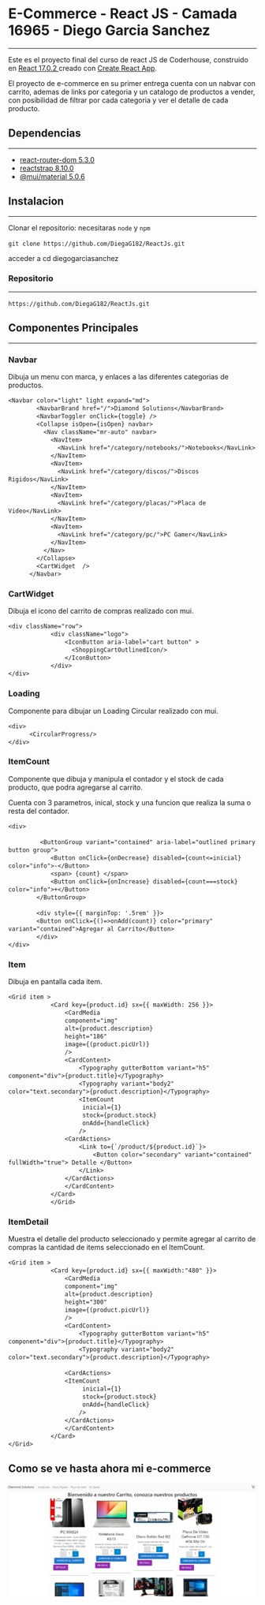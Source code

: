# E-Commerce - React JS -  Camada 16965 - Diego Garcia Sanchez
___

Este es el proyecto final del curso de react JS de Coderhouse, construido en [React 17.0.2	](https://github.com/facebook/react/blob/main/CHANGELOG.md#1702-march-22-2021) creado con [Create React App](https://github.com/facebook/create-react-app).

El proyecto de e-commerce en su primer entrega cuenta con un nabvar con carrito, ademas de links por categoria y un catalogo de productos a vender, con posibilidad de filtrar por cada categoria y ver el detalle de cada producto.

## Dependencias
___    

- [react-router-dom 5.3.0](https://reactrouter.com/web/guides/quick-start)
- [reactstrap 8.10.0](https://reactstrap.github.io/)
- [@mui/material 5.0.6](https://material.io/)

## Instalacion
___

Clonar el repositorio: necesitaras `node` y `npm`

`git clone https://github.com/DiegaG182/ReactJs.git`

acceder a cd diegogarciasanchez

### Repositorio
___

`https://github.com/DiegaG182/ReactJs.git`

## Componentes Principales
___

### Navbar

Dibuja un menu con marca, y enlaces a las diferentes categorias de productos.
~~~
<Navbar color="light" light expand="md">
        <NavbarBrand href="/">Diamond Solutions</NavbarBrand>
        <NavbarToggler onClick={toggle} />
        <Collapse isOpen={isOpen} navbar>
          <Nav className="mr-auto" navbar>
            <NavItem>
              <NavLink href="/category/notebooks/">Notebooks</NavLink>
            </NavItem>
            <NavItem>
              <NavLink href="/category/discos/">Discos Rigidos</NavLink>
            </NavItem>
            <NavItem>
              <NavLink href="/category/placas/">Placa de Video</NavLink>
            </NavItem>
            <NavItem>
              <NavLink href="/category/pc/">PC Gamer</NavLink>
            </NavItem>
          </Nav>
        </Collapse>
        <CartWidget  />
      </Navbar>
~~~

### CartWidget

Dibuja el icono del carrito de compras realizado con mui.

~~~
<div className="row">
            <div className="logo">
                <IconButton aria-label="cart button" >
                  <ShoppingCartOutlinedIcon/>
                </IconButton>
            </div>
</div>
~~~

### Loading

Componente para dibujar un Loading Circular realizado con mui.

~~~
<div>
      <CircularProgress/>
</div>
~~~
### ItemCount 

Componente que dibuja y manipula el contador y el stock de cada producto, que podra agregarse al carrito.

Cuenta con 3 parametros, inical, stock y una funcion que realiza la suma o resta del contador.

~~~
<div>

         <ButtonGroup variant="contained" aria-label="outlined primary button group">
            <Button onClick={onDecrease} disabled={count<=inicial}  color="info">-</Button>
            <span> {count} </span>
            <Button onClick={onIncrease} disabled={count===stock}  color="info">+</Button>
        </ButtonGroup> 
        
        <div style={{ marginTop: '.5rem' }}>
        <Button onClick={()=>onAdd(count)} color="primary" variant="contained">Agregar al Carrito</Button>
        </div>
</div> 
~~~
### Item

Dibuja en pantalla cada item.

~~~
<Grid item >
            <Card key={product.id} sx={{ maxWidth: 256 }}>
                <CardMedia 
                component="img"
                alt={product.description}
                height="186"
                image={(product.picUrl)}
                />
                <CardContent>
                    <Typography gutterBottom variant="h5" component="div">{product.title}</Typography>
                    <Typography variant="body2" color="text.secondary">{product.description}</Typography>    
                    <ItemCount
                     inicial={1}
                     stock={product.stock}
                     onAdd={handleClick}
                    />
                <CardActions>
                    <Link to={`/product/${product.id}`}> 
                        <Button color="secondary" variant="contained" fullWidth="true"> Detalle </Button>
                    </Link>
                </CardActions>
                </CardContent>   
            </Card>
            </Grid>
~~~

### ItemDetail 

Muestra el detalle del producto seleccionado y permite agregar al carrito de compras la cantidad de items seleccionado en el ItemCount. 

~~~
<Grid item >
            <Card key={product.id} sx={{ maxWidth:"480" }}>
                <CardMedia 
                component="img"
                alt={product.description}
                height="300"
                image={(product.picUrl)}
                />
                <CardContent>
                    <Typography gutterBottom variant="h5" component="div">{product.title}</Typography>
                    <Typography variant="body2" color="text.secondary">{product.description}</Typography>    
                    
                <CardActions>
                <ItemCount
                     inicial={1}
                     stock={product.stock}
                     onAdd={handleClick}
                    />
                </CardActions>
                </CardContent>   
            </Card>
</Grid>
~~~

## Como se ve hasta ahora mi e-commerce

![mi e-commerce](/preview.jpg)